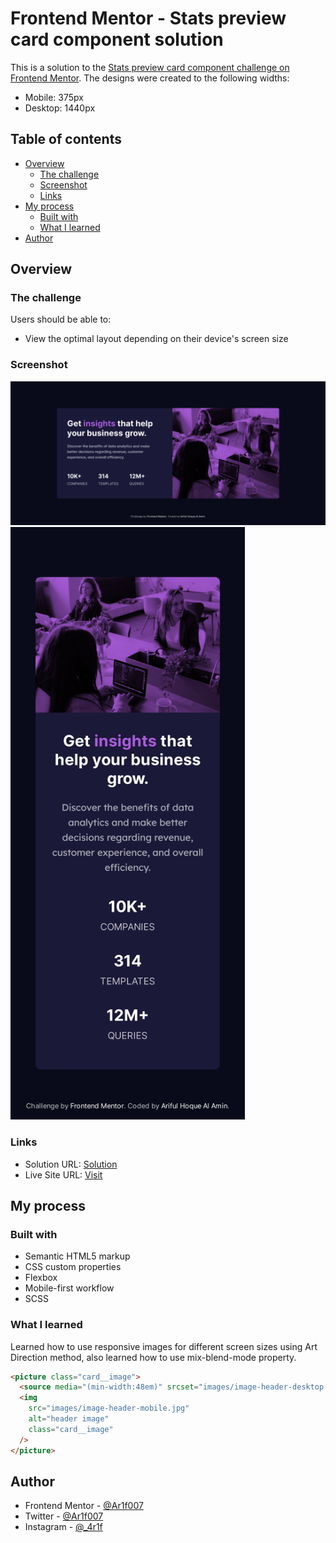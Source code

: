 # Frontend Mentor - Stats preview card component solution

This is a solution to the [Stats preview card component challenge on Frontend Mentor](https://www.frontendmentor.io/challenges/stats-preview-card-component-8JqbgoU62). The designs were created to the following widths:

- Mobile: 375px
- Desktop: 1440px

## Table of contents

- [Overview](#overview)
  - [The challenge](#the-challenge)
  - [Screenshot](#screenshot)
  - [Links](#links)
- [My process](#my-process)
  - [Built with](#built-with)
  - [What I learned](#what-I-learned)
- [Author](#author)

## Overview

### The challenge

Users should be able to:

- View the optimal layout depending on their device's screen size

### Screenshot

<img src="images/sc-1.png" width="1366">
<img src="images/sc-2.png" width="375">

### Links

- Solution URL: [Solution](https://github.com/Ar1f007/fmentor-stats-preview-card-component)
- Live Site URL: [Visit](https://stats-preview-card-component-ar1f007.vercel.app/)

## My process

### Built with

- Semantic HTML5 markup
- CSS custom properties
- Flexbox
- Mobile-first workflow
- SCSS

### What I learned

Learned how to use responsive images for different screen sizes using Art Direction method, also learned how to use mix-blend-mode property.

```html
<picture class="card__image">
  <source media="(min-width:48em)" srcset="images/image-header-desktop.jpg" />
  <img
    src="images/image-header-mobile.jpg"
    alt="header image"
    class="card__image"
  />
</picture>
```

## Author

- Frontend Mentor - [@Ar1f007](https://www.frontendmentor.io/profile/Ar1f007)
- Twitter - [@Ar1f007](https://twitter.com/Ariif_007)
- Instagram - [@\_4r1f](https://www.instagram.com/_4r1f)
